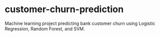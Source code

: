 # customer-churn-prediction
Machine learning project predicting bank customer churn using Logistic Regression, Random Forest, and SVM.
